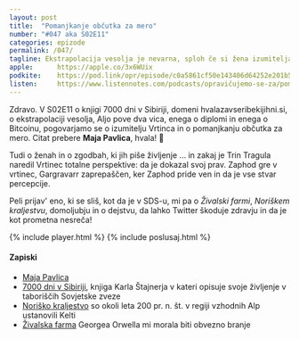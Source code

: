 ```yaml
---
layout: post
title:  "Pomanjkanje občutka za mero"
number: "#047 aka S02E11"
categories: epizode
permalink: /047/
tagline: Ekstrapolacija vesolja je nevarna, sploh če si žena izumitelja Vrtinca totalne perspektive. Mi pa o Živalski farmi, Noriškem kraljestvu in o dejstvu, da lahko Twitter škoduje zdravju! Citat prebere Maja Pavlica.
apple:		https://apple.co/3x6WUix
podkite:	https://pod.link/opr/episode/c0a5861cf50e143406d64252e201b5b0
listen:		https://www.listennotes.com/podcasts/opravičujemo-se-za/pomanjkanje-občutka-za-mero-JM_qo2Ficrx/embed/
---
```


Zdravo. V S02E11 o knjigi 7000 dni v Sibiriji, domeni hvalazavseribekijihni.si, o ekstrapolaciji vesolja, Aljo pove dva vica, enega o diplomi in enega o Bitcoinu, pogovarjamo se o izumitelju Vrtinca in o pomanjkanju občutka za mero. Citat prebere **Maja Pavlica**, hvala! 🙏 

Tudi o ženah in o zgodbah, ki jih piše življenje ... in zakaj je Trin Tragula naredil Vrtinec totalne perspektive: da je dokazal svoj prav. Zaphod gre v vrtinec, Gargravarr zaprepaščen, ker Zaphod pride ven in da je vse stvar percepcije. 

Peli prijav' eno, ki se sliš, kot da je v SDS-u, mi pa o _Živalski farmi_, _Noriškem kraljestvu_, domoljubju in o dejstvu, da lahko Twitter škoduje zdravju in da je kot prometna nesreča! 

{% include player.html %}
{% include poslusaj.html %}

#### Zapiski

- [Maja Pavlica](https://twitter.com/majatutaja/)
- [7000 dni v Sibiriji](https://sl.wikipedia.org/wiki/Sedem_tiso%C4%8D_dni_v_Sibiriji), knjiga Karla Štajnerja v kateri opisuje svoje življenje v taboriščih Sovjetske zveze
- [Noriško kraljestvo](https://sl.wikipedia.org/wiki/Nori%C5%A1ko_kraljestvo) so okoli leta 200 pr. n. št. v regiji vzhodnih Alp ustanovili Kelti
- [Živalska farma](https://sl.wikipedia.org/wiki/%C5%BDivalska_farma) Georgea Orwella mi morala biti obvezno branje 